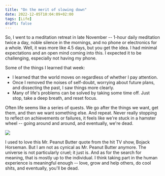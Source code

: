 ```yaml
---
title: "On the merit of slowing down"
date: 2022-12-05T10:04:09+02:00
tags: [Life]
draft: false
---
```


So, I went to a meditation retreat in late November -- 1-hour daily meditation twice a day, noble silence in the mornings, and no phone or electronics for a whole. Well, it was more like 4.5 days, but you get the idea. I had minimal expectations and an open mind coming into this. I expected it to be challenging, especially not having my phone. 

Some of the things I learned that week:

- I learned that the world moves on regardless of whether I pay attention. 
- Once I removed the noises of self-doubt, worrying about future plans, and dissecting the past, I saw things more clearly. 
- Many of life's problems can be solved by taking some time off. Just stop, take a deep breath, and reset focus.

Often life seems like a series of quests. We go after the things we want, get them, and then we want something else. And repeat. Never really stopping to reflect on achievements or failures, it feels like we're stuck in a hamster wheel -- going around and around, and eventually, we're dead. 

![](/images/mr_peanubutter_quote.jpg)

I used to love this Mr. Peanut Butter quote from the hit TV show, Bojack Horseman. But I am not as cynical as Mr. Peanut Butter anymore. The universe is not particularly cruel; it just is. And as for the search for meaning, that is mostly up to the individual. I think taking part in the human experience is meaningful enough -- love, grow and help others, do cool shits, and eventually, you'll be dead.

